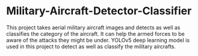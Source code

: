 # Military-Aircraft-Detector-Classifier
This project takes aerial military aircraft images and detects as well as classifies the category of the aircraft. It can help the armed forces to be aware of the attacks they might be under. YOLOv5 deep learning model is used in this project to detect as well as classify the military aircrafts.
